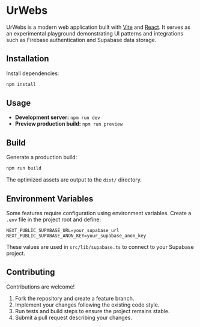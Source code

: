# UrWebs

UrWebs is a modern web application built with [Vite](https://vitejs.dev/) and [React](https://react.dev/). It serves as an experimental playground demonstrating UI patterns and integrations such as Firebase authentication and Supabase data storage.

## Installation

Install dependencies:

```bash
npm install
```

## Usage

- **Development server:** `npm run dev`
- **Preview production build:** `npm run preview`

## Build

Generate a production build:

```bash
npm run build
```

The optimized assets are output to the `dist/` directory.

## Environment Variables

Some features require configuration using environment variables. Create a `.env` file in the project root and define:

```
NEXT_PUBLIC_SUPABASE_URL=your_supabase_url
NEXT_PUBLIC_SUPABASE_ANON_KEY=your_supabase_anon_key
```

These values are used in `src/lib/supabase.ts` to connect to your Supabase project.

## Contributing

Contributions are welcome!

1. Fork the repository and create a feature branch.
2. Implement your changes following the existing code style.
3. Run tests and build steps to ensure the project remains stable.
4. Submit a pull request describing your changes.

